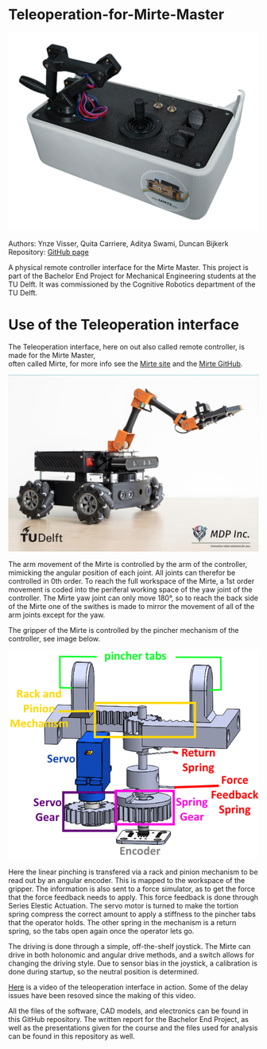 # Teleoperation-for-Mirte-Master

![Alt text](/Images/Teleoperations_interface_as_seen_from_front.png "Teleoperation interface as seen from front, image by Duncan Bijkerk and Quita Carriere")

Authors: Ynze Visser, Quita Carriere, Aditya Swami, Duncan Bijkerk  
Repository: [GitHub page](https://github.com/QSame9/Teleoperation-for-Mirte-Master)  

A physical remote controller interface for the Mirte Master. This project is part of the Bachelor End Project for Mechanical Engineering students at the TU Delft. It was commissioned by the Cognitive Robotics department of the TU Delft.  

# Use of the Teleoperation interface
The Teleoperation interface, here on out also called remote controller, is made for the Mirte Master,  
 often called Mirte, for more info see the [Mirte site](https://mirte.org/) and the [Mirte GitHub](https://github.com/mirte-robot).

![Alt text](/Images/mirte_master.jpeg "Mirte Master, image by Chris Pek")

The arm movement of the Mirte is controlled by the arm of the controller, mimicking the angular position of each joint. All joints can therefor be controlled in 0th order. To reach the full workspace of the Mirte, a 1st order movement is coded into the periferal working space of the yaw joint of the controller. The Mirte yaw joint can only move 180&deg;, so to reach the back side of the Mirte one of the swithes is made to mirror the movement of all of the arm joints except for the yaw.

The gripper of the Mirte is controlled by the pincher mechanism of the controller, see image below.

![Alt text](/Images/Stripped%20pincher%20model.png "Pincher CAD close up")

Here the linear pinching is transfered via a rack and pinion mechanism to be read out by an angular encoder. This is mapped to the workspace of the gripper. The information is also sent to a force simulator, as to get the force that the force feedback needs to apply. This force feedback is done through Series Elestic Actuation. The servo motor is turned to make the tortion spring compress the correct amount to apply a stiffness to the pincher tabs that the operator holds. The other spring in the mechanism is a return spring, so the tabs open again once the operator lets go.

The driving is done through a simple, off-the-shelf joystick. The Mirte can drive in both holonomic and angular drive methods, and a switch allows for changing the driving style. Due to sensor bias in the joystick, a calibration is done during startup, so the neutral position is determined.

[Here](https://youtube.com/shorts/fPgHeI3LzEk) is a video of the teleoperation interface in action. Some of the delay issues have been resoved since the making of this video.


All the files of the software, CAD models, and electronics can be found in this GitHub repository. The written report for the Bachelor End Project, as well as the presentations given for the course and the files used for analysis can be found in this repository as well. 

